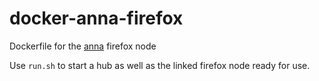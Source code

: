 # docker-anna-firefox
Dockerfile for the [anna](https://github.com/patrikpihlstrom/anna) firefox node

Use ```run.sh``` to start a hub as well as the linked firefox node ready for use.
